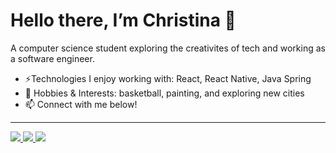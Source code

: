 # Hello there, I’m Christina 👋 

A computer science student exploring the creativites of tech and working as a software engineer. 

- ⚡️Technologies I enjoy working with: React, React Native, Java Spring
- 🌸 Hobbies & Interests: basketball, painting, and exploring new cities
- 📫 Connect with me below!
---
<span align="left">
  <a href="https://www.linkedin.com/in/christinaliangg/">
    <img src="https://img.shields.io/badge/LinkedIn-0077B5?style=for-the-badge&logo=linkedin&logoColor=white" />
  </a>
  <a href="mailto:christina.liang@outlook.com">
    <img src="https://img.shields.io/badge/Mail-D14836?style=for-the-badge&logo=gmail&logoColor=white" />
  </a>
  <a href="https://github.com/clianggg/?tab=follow">
    <img src="https://img.shields.io/badge/Follow-100000?style=for-the-badge&logo=github&logoColor=white" />
  </a>
</span>
<!---
clianggg/clianggg is a ✨ special ✨ repository because its `README.md` (this file) appears on your GitHub profile.
You can click the Preview link to take a look at your changes.
--->
